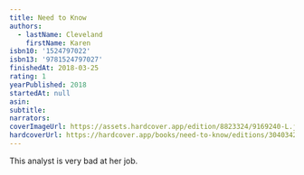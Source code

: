 ```yaml
---
title: Need to Know
authors:
  - lastName: Cleveland
    firstName: Karen
isbn10: '1524797022'
isbn13: '9781524797027'
finishedAt: 2018-03-25
rating: 1
yearPublished: 2018
startedAt: null
asin:
subtitle:
narrators:
coverImageUrl: https://assets.hardcover.app/edition/8823324/9169240-L.jpg
hardcoverUrl: https://hardcover.app/books/need-to-know/editions/30403423
---
```


This analyst is very bad at her job.
